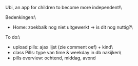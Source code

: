 Ubi, an app for children to become more independent!\

Bedenkingen:\
- Home: zoekbalk nog niet uitgewerkt -> is dit nog nuttig?\ 

To do:\
- upload pills: ajax lijst (zie comment oef) + kind\ 
- class Pills: type van time & weekday in db nakijken\
- pills overview: ochtend, middag, avond